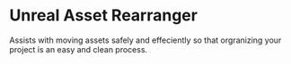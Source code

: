# Unreal Asset Rearranger
Assists with moving assets safely and effeciently so that orgranizing your project is an easy and clean process. 
